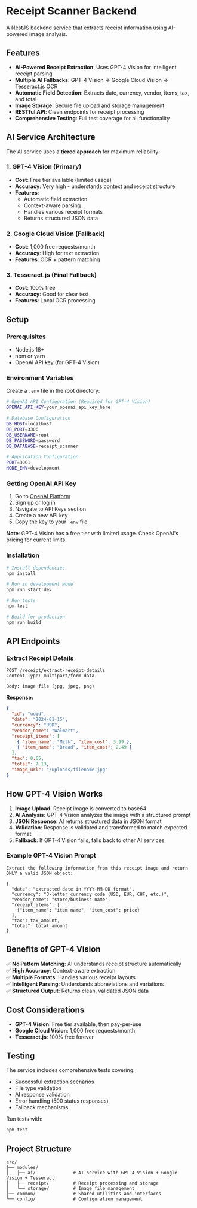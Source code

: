 # Receipt Scanner Backend

A NestJS backend service that extracts receipt information using AI-powered image analysis.

## Features

- **AI-Powered Receipt Extraction**: Uses GPT-4 Vision for intelligent receipt parsing
- **Multiple AI Fallbacks**: GPT-4 Vision → Google Cloud Vision → Tesseract.js OCR
- **Automatic Field Detection**: Extracts date, currency, vendor, items, tax, and total
- **Image Storage**: Secure file upload and storage management
- **RESTful API**: Clean endpoints for receipt processing
- **Comprehensive Testing**: Full test coverage for all functionality

## AI Service Architecture

The AI service uses a **tiered approach** for maximum reliability:

### 1. **GPT-4 Vision (Primary)**

- **Cost**: Free tier available (limited usage)
- **Accuracy**: Very high - understands context and receipt structure
- **Features**:
  - Automatic field extraction
  - Context-aware parsing
  - Handles various receipt formats
  - Returns structured JSON data

### 2. **Google Cloud Vision (Fallback)**

- **Cost**: 1,000 free requests/month
- **Accuracy**: High for text extraction
- **Features**: OCR + pattern matching

### 3. **Tesseract.js (Final Fallback)**

- **Cost**: 100% free
- **Accuracy**: Good for clear text
- **Features**: Local OCR processing

## Setup

### Prerequisites

- Node.js 18+
- npm or yarn
- OpenAI API key (for GPT-4 Vision)

### Environment Variables

Create a `.env` file in the root directory:

```bash
# OpenAI API Configuration (Required for GPT-4 Vision)
OPENAI_API_KEY=your_openai_api_key_here

# Database Configuration
DB_HOST=localhost
DB_PORT=3306
DB_USERNAME=root
DB_PASSWORD=password
DB_DATABASE=receipt_scanner

# Application Configuration
PORT=3001
NODE_ENV=development
```

### Getting OpenAI API Key

1. Go to [OpenAI Platform](https://platform.openai.com/)
2. Sign up or log in
3. Navigate to API Keys section
4. Create a new API key
5. Copy the key to your `.env` file

**Note**: GPT-4 Vision has a free tier with limited usage. Check OpenAI's pricing for current limits.

### Installation

```bash
# Install dependencies
npm install

# Run in development mode
npm run start:dev

# Run tests
npm test

# Build for production
npm run build
```

## API Endpoints

### Extract Receipt Details

```
POST /receipt/extract-receipt-details
Content-Type: multipart/form-data

Body: image file (jpg, jpeg, png)
```

**Response:**

```json
{
  "id": "uuid",
  "date": "2024-01-15",
  "currency": "USD",
  "vendor_name": "Walmart",
  "receipt_items": [
    { "item_name": "Milk", "item_cost": 3.99 },
    { "item_name": "Bread", "item_cost": 2.49 }
  ],
  "tax": 0.65,
  "total": 7.13,
  "image_url": "/uploads/filename.jpg"
}
```

## How GPT-4 Vision Works

1. **Image Upload**: Receipt image is converted to base64
2. **AI Analysis**: GPT-4 Vision analyzes the image with a structured prompt
3. **JSON Response**: AI returns structured data in JSON format
4. **Validation**: Response is validated and transformed to match expected format
5. **Fallback**: If GPT-4 Vision fails, falls back to other AI services

### Example GPT-4 Vision Prompt

```
Extract the following information from this receipt image and return ONLY a valid JSON object:

{
  "date": "extracted date in YYYY-MM-DD format",
  "currency": "3-letter currency code (USD, EUR, CHF, etc.)",
  "vendor_name": "store/business name",
  "receipt_items": [
    {"item_name": "item name", "item_cost": price}
  ],
  "tax": tax_amount,
  "total": total_amount
}
```

## Benefits of GPT-4 Vision

✅ **No Pattern Matching**: AI understands receipt structure automatically  
✅ **High Accuracy**: Context-aware extraction  
✅ **Multiple Formats**: Handles various receipt layouts  
✅ **Intelligent Parsing**: Understands abbreviations and variations  
✅ **Structured Output**: Returns clean, validated JSON data

## Cost Considerations

- **GPT-4 Vision**: Free tier available, then pay-per-use
- **Google Cloud Vision**: 1,000 free requests/month
- **Tesseract.js**: 100% free forever

## Testing

The service includes comprehensive tests covering:

- Successful extraction scenarios
- File type validation
- AI response validation
- Error handling (500 status responses)
- Fallback mechanisms

Run tests with:

```bash
npm test
```

## Project Structure

```
src/
├── modules/
│   ├── ai/              # AI service with GPT-4 Vision + Google Vision + Tesseract
│   ├── receipt/         # Receipt processing and storage
│   └── storage/         # Image file management
├── common/              # Shared utilities and interfaces
└── config/              # Configuration management
```
